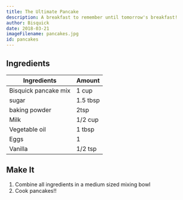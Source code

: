 ```yaml
---
title: The Ultimate Pancake
description: A breakfast to remember until tomorrow's breakfast!
author: Bisquick
date: 2018-03-21
imageFilename: pancakes.jpg
id: pancakes
---
```


## Ingredients

| Ingredients          | Amount   |
| -------------------- | -------- |
| Bisquick pancake mix | 1 cup    |
| sugar                | 1.5 tbsp |
| baking powder        | 2tsp     |
| Milk                 | 1/2 cup  |
| Vegetable oil        | 1 tbsp   |
| Eggs                 | 1        |
| Vanilla              | 1/2 tsp  |

## Make It

1. Combine all ingredients in a medium sized mixing bowl
1. Cook pancakes!!
